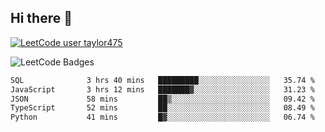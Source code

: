 ## Hi there 👋

[![LeetCode user taylor475](https://img.shields.io/badge/dynamic/json?style=for-the-badge&labelColor=black&color=%23ffa116&label=Solved&query=solvedOverTotal&url=https%3A%2F%2Fleetcode-badge.vercel.app%2Fapi%2Fusers%2Ftaylor475&logo=leetcode&logoColor=yellow)](https://leetcode.com/taylor475/)

<img src="https://leetcode-badge-showcase.vercel.app/api?username=taylor475" alt="LeetCode Badges" />

<!--START_SECTION:waka-->

```txt
SQL              3 hrs 40 mins   █████████░░░░░░░░░░░░░░░░   35.74 %
JavaScript       3 hrs 12 mins   ███████▓░░░░░░░░░░░░░░░░░   31.23 %
JSON             58 mins         ██▒░░░░░░░░░░░░░░░░░░░░░░   09.42 %
TypeScript       52 mins         ██░░░░░░░░░░░░░░░░░░░░░░░   08.49 %
Python           41 mins         █▓░░░░░░░░░░░░░░░░░░░░░░░   06.74 %
```

<!--END_SECTION:waka-->

<!--
**taylor475/taylor475** is a ✨ _special_ ✨ repository because its `README.md` (this file) appears on your GitHub profile.

Here are some ideas to get you started:

- 🔭 I’m currently working on ...
- 🌱 I’m currently learning ...
- 👯 I’m looking to collaborate on ...
- 🤔 I’m looking for help with ...
- 💬 Ask me about ...
- 📫 How to reach me: ...
- 😄 Pronouns: ...
- ⚡ Fun fact: ...
-->
